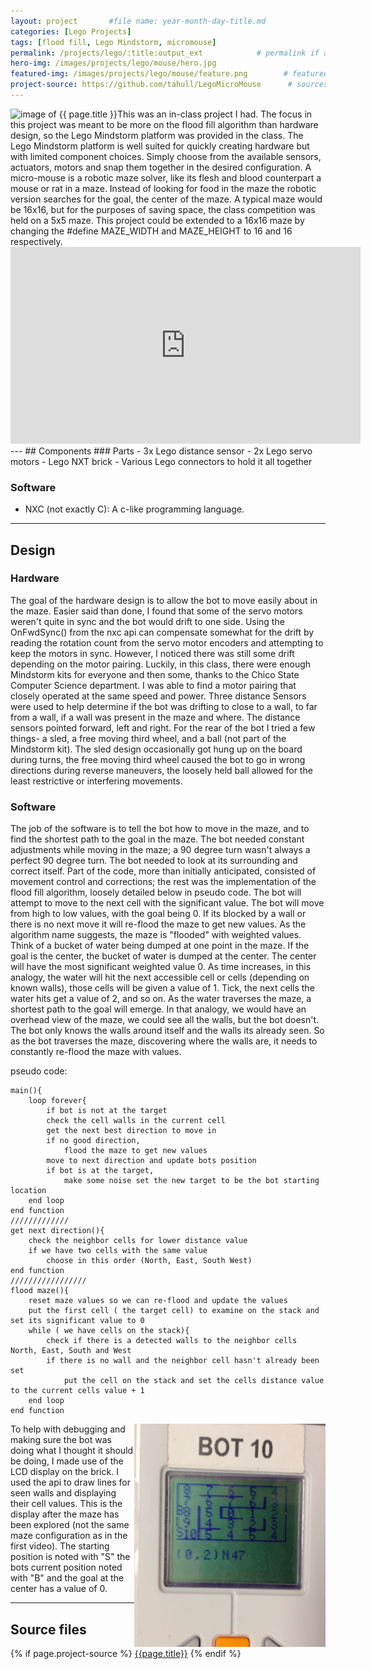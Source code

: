 ```yaml
---
layout: project       #file name: year-month-day-title.md
categories: [Lego Projects]
tags: [flood fill, Lego Mindstorm, micromouse]
permalink: /projects/lego/:title:output_ext            # permalink if any
hero-img: /images/projects/lego/mouse/hero.jpg
featured-img: /images/projects/lego/mouse/feature.png        # featured image if any
project-source: https://github.com/tahull/LegoMicroMouse      # sources
---
```


<img src="{{ page.featured-img }}" alt="image of {{ page.title }}" title = "{{ page.title }}" class="img-fluid" class="mr-3" align="left"/>
This was an in-class project I had. The focus in this project was meant to be more on the flood fill algorithm than hardware design, so the Lego Mindstorm platform was provided in the class. The Lego Mindstorm platform is well suited for quickly creating hardware but with limited component choices. Simply choose from the available sensors, actuators, motors and snap them together in the desired configuration.
A micro-mouse is a robotic maze solver, like its flesh and blood counterpart a mouse or rat in a maze. Instead of looking for food in the maze the robotic version searches for the goal, the center of the maze. A typical maze would be 16x16, but for the purposes of saving space, the class competition was held on a 5x5 maze. This project could be extended to a 16x16 maze by changing the #define MAZE_WIDTH and MAZE_HEIGHT to 16 and 16 respectively.

<div class="embed-responsive embed-responsive-16by9 col-md-10 col-lg-7">
  <iframe class="embed-responsive-item" width="560" height="315" src="https://www.youtube.com/embed/lDM9-iq9xZ8" frameborder="0" allow="autoplay; encrypted-media" allowfullscreen></iframe>
</div>
---
## Components
### Parts
- 3x Lego distance sensor
- 2x Lego servo motors
- Lego NXT brick
- Various  Lego connectors to hold it all together

### Software
- NXC (not exactly C): A c-like programming language.


---
## Design
### Hardware
The goal of the hardware design is to allow the bot to move easily about in the maze. Easier said than done, I found that some of the servo motors weren't quite in sync and the bot would drift to one side. Using the OnFwdSync() from the nxc api can compensate somewhat for the drift by reading the rotation count from the servo motor encoders and attempting to keep the motors in sync. However, I noticed there was still some drift depending on the motor pairing. Luckily, in this class, there were enough Mindstorm kits for everyone and then some, thanks to the Chico State Computer Science department. I was able to find a motor pairing that closely operated at the same speed and power. Three distance Sensors were used to help determine if the bot was drifting to close to a wall, to far from a wall, if a wall was present in the maze and where. The distance sensors pointed forward, left and right.  For the rear of the bot I tried a few things- a sled, a free moving third wheel, and a ball (not part of the Mindstorm kit). The sled design occasionally got hung up on the board during turns, the free moving third wheel caused the bot to go in wrong directions during reverse maneuvers, the loosely held ball allowed for the least restrictive or interfering movements.

### Software
The job of the software is to tell the bot how to move in the maze, and to find the shortest path to the goal in the maze. The bot needed constant adjustments while moving in the maze; a 90 degree turn wasn't always a perfect 90 degree turn. The bot needed to look at its surrounding and correct itself. Part of the code, more than initially anticipated, consisted of movement control and corrections; the rest was the implementation of the flood fill algorithm, loosely detailed below in pseudo code. The bot will attempt to move to the next cell with the significant value. The bot will move from high to low values, with the goal being 0. If its blocked by a wall or there is no next move it will re-flood the maze to get new values. As the algorithm name suggests, the maze is "flooded" with weighted values. Think of a bucket of water being dumped at one point in the maze. If the goal is the center, the bucket of water is dumped at the center. The center will have the most significant weighted value 0. As time increases, in this analogy, the water will hit the next accessible cell or cells (depending on known walls), those cells will be given a value of 1. Tick, the next cells the water hits get a value of 2, and so on. As the water traverses the maze, a shortest path to the goal will emerge. In that analogy, we would have an overhead view of the maze, we could see all the walls, but the bot doesn't. The bot only knows the walls around itself and the walls its already seen. So as the bot traverses the maze, discovering where the walls are, it needs to constantly re-flood the maze with values.

pseudo code:
```
main(){
    loop forever{
        if bot is not at the target
        check the cell walls in the current cell
        get the next best direction to move in
        if no good direction,
            flood the maze to get new values
        move to next direction and update bots position
        if bot is at the target,
            make some noise set the new target to be the bot starting location
    end loop
end function
/////////////
get next direction(){
    check the neighbor cells for lower distance value
    if we have two cells with the same value
        choose in this order (North, East, South West)
end function
/////////////////
flood maze(){
    reset maze values so we can re-flood and update the values
    put the first cell ( the target cell) to examine on the stack and set its significant value to 0
    while ( we have cells on the stack){
        check if there is a detected walls to the neighbor cells North, East, South and West
        if there is no wall and the neighbor cell hasn't already been set
            put the cell on the stack and set the cells distance value to the current cells value + 1
    end loop
end function
```

<img align="right" src="/images/projects/lego/mouse/lcd-display.png" alt="image of lego brick lcd displaying micromouse maze" title="micromouse maze" class="img-fluid"/>
To help with debugging and making sure the bot was doing what I thought it should be doing, I made use of the LCD display on the brick. I used the api to draw lines for seen walls and displaying their cell values. This is the display after the maze has been explored (not the same maze configuration as in the first video). The starting position is noted with "S" the bots current position noted with "B" and the goal at the center has a value of 0.

---
## Source files
{% if page.project-source %}
  <a href="{{ page.project-source }}">{{page.title}}</a>
{% endif %}
